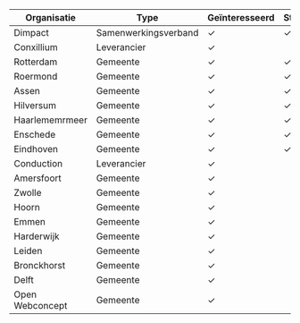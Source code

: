 | Organisatie       | Type                 | Geïnteresseerd | Stuurgroep | Installatie | Financiering |
|-------------------|----------------------|----------------|------------|-------------|--------------|
| Dimpact           | Samenwerkingsverband | ✓              | ✓          | ✓           | ✓            |
| Conxillium        | Leverancier          | ✓              |            |             |              |
| Rotterdam         | Gemeente             | ✓              | ✓          | ✓           | ✓            |
| Roermond          | Gemeente             | ✓              | ✓          |             | ✓            |
| Assen             | Gemeente             | ✓              | ✓          |             | ✓            |
| Hilversum         | Gemeente             | ✓              | ✓          |             | ✓            |
| Haarlememrmeer    | Gemeente             | ✓              | ✓          |             | ✓            |
| Enschede          | Gemeente             | ✓              | ✓          |             | ✓            |
| Eindhoven         | Gemeente             | ✓              | ✓          |             | ✓            |
| Conduction        | Leverancier          | ✓              |            | ✓           |              |
| Amersfoort        | Gemeente             | ✓              |            |             |              |
| Zwolle            | Gemeente             | ✓              |            |             |              |
| Hoorn             | Gemeente             | ✓              |            |             |              |
| Emmen             | Gemeente             | ✓              |            |             |              |
| Harderwijk        | Gemeente             | ✓              |            |             |              |
| Leiden            | Gemeente             | ✓              |            | link        |              |
| Bronckhorst       | Gemeente             | ✓              |            |             |              |
| Delft             | Gemeente             | ✓              |            |             |              |
| Open Webconcept   | Gemeente             | ✓              |            | ✓           |              |
